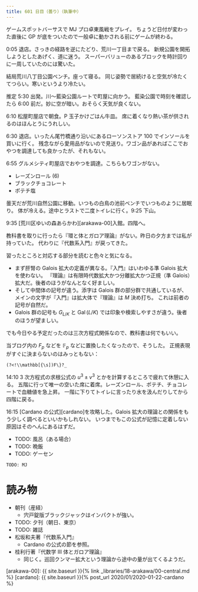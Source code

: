 ```yaml
---
title: 601 日目（曇り）（執筆中）
---
```


ゲームスポットバーサスで MJ プロ卓東風戦をプレイ。
ちょうど日付が変わった直後に GP が底をついたので一般卓に動かされる前にゲームが終わる。

0:05 退店。さっきの経路を逆にたどり、荒川一丁目まで戻る。
新規公園を開拓しようとしたあげく、道に迷う。
スーパーバリューのあるブロックを時計回りに一周していたのには驚いた。

結局荒川八丁目公園ベンチ。座って寝る。
同じ姿勢で居続けると空気が冷たくてつらい。寒いというより冷たい。

推定 5:30 出発。川～藍染公園ルートで町屋に向かう。
藍染公園で時刻を確認したら 6:00 前だ。妙に空が暗い。おそらく天気が良くない。

6:10 松屋町屋店で朝食。P 玉子かけごはん牛皿。
席に着くなり熱い茶が供されるのはほんとうにうれしい。

6:30 退店。いったん尾竹橋通り沿いにあるローソンストア 100 でインソールを買いに行く。
残念ながら愛用品がないので見送り。ワゴン品があればここでおやつを調達しても良かったが、それもない。

6:55 グルメシティ町屋店でおやつを調達。こちらもワゴンがない。
* レーズンロール (6)
* ブラックチョコレート
* ポテチ塩

曇天だが荒川自然公園に移動。いつもの白鳥の池前ベンチでいつものように居眠り。
体が冷える。途中とラストで二度トイレに行く。9:25 下山。

9:35 [荒川区ゆいの森あらかわ][arakawa-00]入館。四階へ。

教科書を取りに行ったら『環と体とガロア理論』がない。昨日の夕方までは私が持っていた。
代わりに『代数系入門』が戻ってきた。

習ったところと対応する部分を読むと色々と気になる。
* まず肝腎の Galois 拡大の定義が異なる。『入門』はいわゆる準 Galois 拡大を使わない。
 『理論』は有限時代数拡大かつ分離拡大かつ正規（準 Galois）拡大だ。後者のほうがなんとなく好ましい。
* そして中間体の記号が違う。添字は Galois 群の部分群で共通しているが、メインの文字が『入門』は拡大体で『理論』は $M$ 決め打ち。
  これは前者の記号が自然だ。
* Galois 群の記号も $G_{L/K}$ と $\operatorname{Gal}(L/K)$ では印象や検索しやすさが違う。後者のほうが望ましい。

でも今日やる予定だったのは三次方程式関係なので、教科書は何でもいい。

当ブログ内の $F_p$ などを $\mathbb F_p$ などに置換したくなったので、そうした。
正規表現がすぐに決まらないのはみっともない：

```regex
(?<!\\mathbb[{\s])F\}?_
```

14:10 3 次方程式の求根公式の $u^3 \pm v^3$ とかを計算するところで疲れて休憩に入る。
五階に行って唯一の空いた席に着席。レーズンロール、ポテチ、チョコレートで血糖値を急上昇。
一階に下りてトイレに言ったり水を汲んだりしてから四階に戻る。

16:15 [Cardano の公式][cardano]を攻略した。Galois 拡大の理論との関係をもう少しく調べるといいかもしれない。
いつまでもこの公式が記憶に定着しない原因はそのへんにあるはずだ。

* TODO: 風呂（ある場合）
* TODO: 晩飯
* TODO: ゲーセン

```text
TODO: MJ
```

# 読み物

* 朝刊（産経）
  * 宍戸錠版ブラックジャックはインパクトが強い。
* TODO: 夕刊（朝日、東京）
* TODO: 雑誌
* 松坂和夫著『代数系入門』
  * Cardano の公式の節を参照。
* 桂利行著『代数学 III 体とガロア理論』
  * 同じく。巡回クンマー拡大という理論から途中の量が出てくるようだ。

[arakawa-00]: {{ site.baseurl }}{% link _libraries/18-arakawa/00-central.md %}
[cardano]: {{ site.baseurl }}{% post_url 2020/01/2020-01-22-cardano %}
